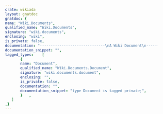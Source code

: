 ```yaml
---
crate: wikiada
layout: gnatdoc
gnatdoc: {
name: "Wiki.Documents",
qualified_name: "Wiki.Documents",
signature: "wiki.documents",
enclosing: "wiki",
is_private: false,
documentation: "------------------------------\nA Wiki Document\n------------------------------",
documentation_snippet: "",
tagged_types:    [
       {
       name: "Document",
       qualified_name: "Wiki.Documents.Document",
       signature: "wiki.documents.document",
       enclosing: "",
       is_private: false,
       documentation: "",
       documentation_snippet: "type Document is tagged private;",
       }   ,
   ]
,}
---
```

